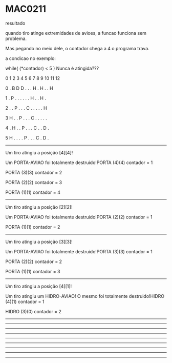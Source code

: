# MAC0211


resultado

quando tiro atinge extremidades de avioes, a funcao funciona sem problema.

Mas pegando no meio dele, o contador chega a 4 o programa trava.

a condicao no exemplo:

while( (*contador) < 5 ) Nunca é atingida???


  0 1 2 3 4 5 6 7 8 9 10 11 12
  
0 . B D D . . . H . H . . H

1 . P . . . . . . H . . H .

2 . . P . . . C . . . . . H

3 H . . P . . . C . . . . .

4 . H . . P . . . C . . D .

5 H . . . . P . . . C . D .

------------------------------------------------------------------------------

Um tiro atingiu a posição [4][4]!

Um PORTA-AVIAO foi totalmente destruido!PORTA (4)(4) contador = 1

PORTA (3)(3) contador = 2

PORTA (2)(2) contador = 3

PORTA (1)(1) contador = 4

------------------------------------------------------------------------------
Um tiro atingiu a posição [2][2]!

Um PORTA-AVIAO foi totalmente destruido!PORTA (2)(2) contador = 1

PORTA (1)(1) contador = 2

------------------------------------------------------------------------------

Um tiro atingiu a posição [3][3]!

Um PORTA-AVIAO foi totalmente destruido!PORTA (3)(3) contador = 1

PORTA (2)(2) contador = 2

PORTA (1)(1) contador = 3

------------------------------------------------------------------------------

Um tiro atingiu a posição [4][1]!

Um tiro atingiu um HIDRO-AVIAO! O mesmo foi totalmente destruido!HIDRO (4)(1) contador = 1

HIDRO (3)(0) contador = 2

------------------------------------------------------------------------------

------------------------------------------------------------------------------

------------------------------------------------------------------------------

------------------------------------------------------------------------------

------------------------------------------------------------------------------

------------------------------------------------------------------------------

------------------------------------------------------------------------------

------------------------------------------------------------------------------

------------------------------------------------------------------------------

